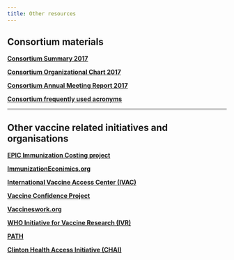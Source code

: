```yaml
---   
title: Other resources   
---   
```

## Consortium materials

**[Consortium Summary 2017](/resources/VIMC_consortium_summary_2017.pdf)**

**[Consortium Organizational Chart 2017](/resources/VIMC_orgchart_2017.pdf)**

**[Consortium Annual Meeting Report 2017](/resources/VIMC_consortium_annual_meeting_report_2017.pdf)**    

**[Consortium frequently used acronyms](/resources/VIMC_acronyms_July_2017.xlsx)**      

---        

## Other vaccine related initiatives and organisations

**[EPIC Immunization Costing project](https://www.hsph.harvard.edu/epic/)**    

**[ImmunizationEconimics.org](http://immunizationeconomics.org/)**   

**[International Vaccine Access Center (IVAC)](http://www.jhsph.edu/research/centers-and-institutes/ivac/)**  

**[Vaccine Confidence Project](http://www.vaccineconfidence.org/)**   

**[Vaccineswork.org](http://www.vaccineswork.org/)**    

**[WHO Initiative for Vaccine Research (IVR)](http://www.who.int/immunization/en/)**   

**[PATH](http://www.path.org/)**   

**[Clinton Health Access Initiative (CHAI)](http://www.clintonhealthaccess.org/program/vaccines/)**      




